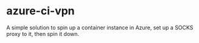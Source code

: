 # azure-ci-vpn
A simple solution to spin up a container instance in Azure, set up a SOCKS proxy to it, then spin it down.
